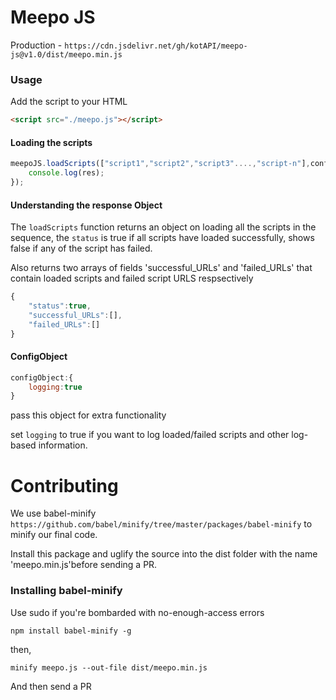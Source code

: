 # Meepo JS

Production - `https://cdn.jsdelivr.net/gh/kotAPI/meepo-js@v1.0/dist/meepo.min.js`


### Usage

Add the script to your HTML
```html
<script src="./meepo.js"></script>
```

#### Loading the scripts 
```javascript
meepoJS.loadScripts(["script1","script2","script3"....,"script-n"],configObject).then(res => {
	console.log(res);
});
```

#### Understanding the response Object

The `loadScripts` function returns an object on loading all the scripts in the sequence,
the `status` is true if all scripts have loaded successfully, shows false if any of the script has failed.

Also returns two arrays of fields 'successful_URLs' and 'failed_URLs' that contain loaded scripts and failed script URLS respsectively

```javascript
{
	"status":true,
	"successful_URLs":[],
	"failed_URLs":[]
}
```

#### ConfigObject

```javascript
configObject:{
	logging:true
}
```
pass this object for extra functionality

set `logging` to true if you want to log loaded/failed scripts and other log-based information.





# Contributing

We use babel-minify `https://github.com/babel/minify/tree/master/packages/babel-minify` to minify our final code.

Install this package and uglify the source into the dist folder with the name 'meepo.min.js'before sending a PR.

### Installing babel-minify

Use sudo if you're bombarded with no-enough-access errors
```
npm install babel-minify -g
```

then,

```
minify meepo.js --out-file dist/meepo.min.js
```

And then send a PR